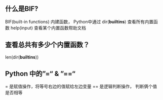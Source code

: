## 什么是BIF?
BIF(built-in functions) 内建函数， 
Python中通过 dir(__builtins__) 查看所有内置函数
help(input) 查看某个内置函数帮助文档

## 查看总共有多少个内置函数？
len(dir(__builtins__))

## Python 中的”=“ & ”==“
= 是赋值操作，将等号右边的值赋给左边变量
== 是逻辑判断操作， 判断俩个值是否相等


